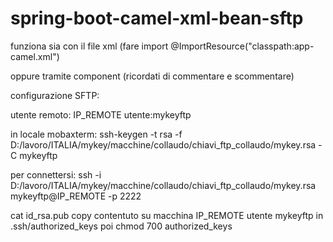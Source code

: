 # spring-boot-camel-xml-bean-sftp

funziona sia con il file xml (fare import 
@ImportResource("classpath:app-camel.xml")

oppure tramite component (ricordati di commentare e scommentare)

configurazione SFTP:

utente remoto: IP_REMOTE utente:mykeyftp

in locale mobaxterm:
ssh-keygen -t rsa -f D:/lavoro/ITALIA/mykey/macchine/collaudo/chiavi_ftp_collaudo/mykey.rsa -C mykeyftp

per connettersi:
ssh  -i  D:/lavoro/ITALIA/mykey/macchine/collaudo/chiavi_ftp_collaudo/mykey.rsa mykeyftp@IP_REMOTE -p 2222

cat id_rsa.pub
copy contentuto su  macchina IP_REMOTE utente mykeyftp  in 
.ssh/authorized_keys
poi chmod 700 authorized_keys
